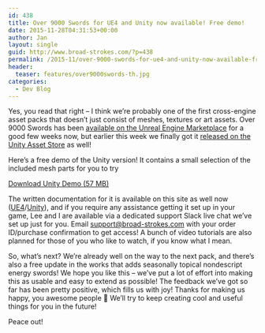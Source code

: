 ```yaml
---
id: 438
title: Over 9000 Swords for UE4 and Unity now available! Free demo!
date: 2015-11-28T04:31:53+00:00
author: Jan
layout: single
guid: http://www.broad-strokes.com/?p=438
permalink: /2015-11/over-9000-swords-for-ue4-and-unity-now-available-free-demo/
header:
  teaser: features/over9000swords-th.jpg
categories:
  - Dev Blog
---
```

Yes, you read that right &#8211; I think we&#8217;re probably one of the first cross-engine asset packs that doesn&#8217;t just consist of meshes, textures or art assets. Over 9000 Swords has been <a href="https://www.unrealengine.com/marketplace/over-9000-swords" target="_blank">available on the Unreal Engine Marketplace</a> for a good few weeks now, but earlier this week we finally got it <a href="https://www.assetstore.unity3d.com/en/#!/content/48554" target="_blank">released on the Unity Asset Store</a> as well!

Here&#8217;s a free demo of the Unity version! It contains a small selection of the included mesh parts for you to try

[Download Unity Demo (57 MB)](http://www.broad-strokes.com/download/9000SwordsUnityDemo.zip)

The written documentation for it is available on this site as well now (<a href="http://www.broad-strokes.com/tools/over-9000-swords/ue4-docs/" target="_blank">UE4</a>/<a href="http://www.broad-strokes.com/tools/over-9000-swords/unity-docs/" target="_blank">Unity</a>), and if you require any assistance getting it set up in your game, Lee and I are available via a dedicated support Slack live chat we&#8217;ve set up just for you. Email <support@broad-strokes.com> with your order ID/purchase confirmation to get access! A bunch of video tutorials are also planned for those of you who like to watch, if you know what I mean.

So, what&#8217;s next? We&#8217;re already well on the way to the next pack, and there&#8217;s also a free update in the works that adds seasonally topical nondescript energy swords! We hope you like this &#8211; we&#8217;ve put a lot of effort into making this as usable and easy to extend as possible! The feedback we&#8217;ve got so far has been pretty positive, which fills us with joy! Thanks for making us happy, you awesome people 🙂 We&#8217;ll try to keep creating cool and useful things for you in the future!

Peace out!